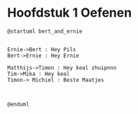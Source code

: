 # Hoofdstuk 1 Oefenen

```plantuml
@startuml bert_and_ernie


Ernie->Bert : Hey Pils
Bert->Ernie : Hey Ernie

Matthijs->Timon : Hey keal zhuipnnn
Tim->Mika : Hey keal
Timon-> Michiel : Beste Maatjes



@enduml
```